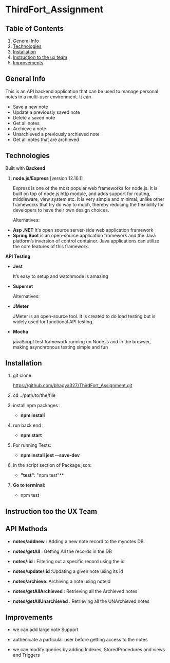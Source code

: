 # ThirdFort_Assignment

## Table of Contents
1. [General Info](#GeneralInfo)
2. [Technologies](#Technologies)
3. [Installation](#installation)
4. [Instruction to the ux team](#UI/UX)
5. [Improvements](Improvements)



## General Info
This is an API backend application that can be used to manage personal notes in a multi-user environment. It can

* Save a new note
* Update a previously saved note
* Delete a saved note
* Get all notes
* Archieve a note
* Unarchieved a previously archieved note
* Get all notes that are archieved

## Technologies
Built with **Backend**
1.  **node.js/Express** [version 12.16.1]

    Express is one of the most popular web frameworks for node.js. It is built on top of node.js http module, and adds support for routing, middleware, view system etc. It is very simple and minimal, unlike other frameworks that try do way to much, thereby reducing the flexibility for developers to have their own design choices.

    Alternatives:
 * **Asp .NET**
    It's open source server-side web application framework
* **Spring Boot**
    is an open-source application framework and the Java platform’s inversion of control container. Java applications can utilize the core features of this framework.

**API Testing**
* **Jest** 
    
    It’s easy to setup and watchmode is amazing
* **Superset**

    Alternatives:

* **JMeter** 

    JMeter is an open-source tool. It is created to do load testing but is widely used for functional API testing.

* **Mocha**

    javaScript test framework running on Node.js and in the browser, making asynchronous testing simple and fun


## Installation ##

1. git clone 

    https://github.com/bhagya327/ThirdFort_Assignment.git

2. cd ../path/to/the/file

3. install npm packages : 
    * **npm install**


4. run back end : 
    * **npm start**

5. For running Tests: 
    * **npm install jest --save-dev**

6. In the script section of  Package.json:
    * **"test"**: "npm test"**

7. **Go to terminal:**
    * npm test 


## Instruction too the UX Team
## API Methods ##

* **notes/addnew** : Adding a new note record to the mynotes DB.

* **notes/getAll** : Getting All the records in the DB

* **notes/:id** : Filtering out a specific record using the id

* **notes/update/:id** :Updating a given note using its id

* **notes/archieve**: Archiving a note using noteId

* **notes/getAllArchieved** : Retrieving all the Archieved notes

* **notes/getAllUnarchieved** : Retrieving all the UNArchieved  notes

## Improvements ##

* we can add large note Support

* authenicate a particular user before getting access to the notes
* we can modify queries by adding Indexes, StoredProcedures and views and Triggers 











